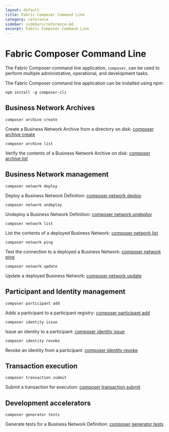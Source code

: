 ```yaml
---
layout: default
title: Fabric Composer Command Line
category: reference
sidebar: sidebars/reference.md
excerpt: Fabric Composer Command Line
---
```


# Fabric Composer Command Line

The Fabric Composer command line application, `composer`, can be used to perform multiple
administrative, operational, and development tasks.

The Fabric Composer command line application can be installed using npm:

`npm install -g composer-cli`

## Business Network Archives

`composer archive create`

Create a Business Network Archive from a directory on disk: [composer archive create](./composer.archive.create.md)

`composer archive list`

Verify the contents of a Business Network Archive on disk: [composer archive list](./composer.archive.list.md)

## Business Network management

`composer network deploy`

Deploy a Business Network Definition: [composer network deploy](./composer.network.deploy.md)

`composer network undeploy`

Undeploy a Business Network Definition: [composer network undeploy](./composer.network.undeploy.md)

`composer network list`

List the contents of a deployed Business Network: [composer network list](./composer.network.list.md)

`composer network ping`

Test the connection to a deployed a Business Network: [composer network ping](./composer.network.ping.md)

`composer network update`

Update a deployed Business Network: [composer network update](./composer.network.update.md)

## Participant and Identity management

`composer participant add`

Adds a participant to a participant registry: [composer participant add](./composer.participant.add.md)

`composer identity issue`

Issue an identity to a participant: [composer identity issue](./composer.identity.issue.md)

`composer identity revoke`

Revoke an identity from a participant: [composer identity revoke](./composer.identity.revoke.md)

## Transaction execution

`composer transaction submit`

Submit a transaction for execution: [composer transaction submit](./composer.transaction.submit.md)

## Development accelerators

`composer generator tests`

Generate tests for a Business Network Definition: [composer generator tests](./composer.generator.tests.md)

